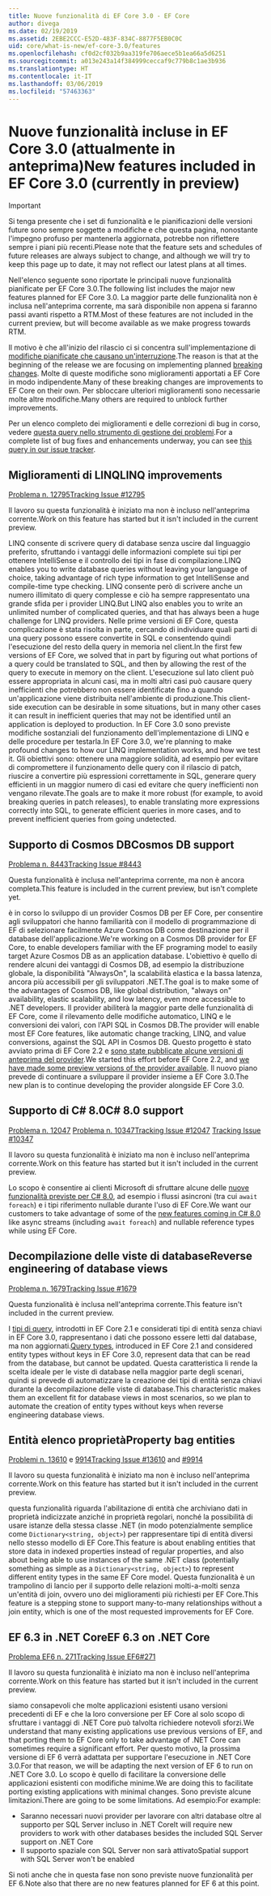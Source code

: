 ```yaml
---
title: Nuove funzionalità di EF Core 3.0 - EF Core
author: divega
ms.date: 02/19/2019
ms.assetid: 2EBE2CCC-E52D-483F-834C-8877F5EB0C0C
uid: core/what-is-new/ef-core-3.0/features
ms.openlocfilehash: cf0d2cf032b9aa319fe706aece5b1ea66a5d6251
ms.sourcegitcommit: a013e243a14f384999ceccaf9c779b8c1ae3b936
ms.translationtype: HT
ms.contentlocale: it-IT
ms.lasthandoff: 03/06/2019
ms.locfileid: "57463363"
---
```

# <a name="new-features-included-in-ef-core-30-currently-in-preview"></a><span data-ttu-id="62336-102">Nuove funzionalità incluse in EF Core 3.0 (attualmente in anteprima)</span><span class="sxs-lookup"><span data-stu-id="62336-102">New features included in EF Core 3.0 (currently in preview)</span></span>

> [!IMPORTANT]
> <span data-ttu-id="62336-103">Si tenga presente che i set di funzionalità e le pianificazioni delle versioni future sono sempre soggette a modifiche e che questa pagina, nonostante l'impegno profuso per mantenerla aggiornata, potrebbe non riflettere sempre i piani più recenti.</span><span class="sxs-lookup"><span data-stu-id="62336-103">Please note that the feature sets and schedules of future releases are always subject to change, and although we will try to keep this page up to date, it may not reflect our latest plans at all times.</span></span>

<span data-ttu-id="62336-104">Nell'elenco seguente sono riportate le principali nuove funzionalità pianificate per EF Core 3.0.</span><span class="sxs-lookup"><span data-stu-id="62336-104">The following list includes the major new features planned for EF Core 3.0.</span></span>
<span data-ttu-id="62336-105">La maggior parte delle funzionalità non è inclusa nell'anteprima corrente, ma sarà disponibile non appena si faranno passi avanti rispetto a RTM.</span><span class="sxs-lookup"><span data-stu-id="62336-105">Most of these features are not included in the current preview, but will become available as we make progress towards RTM.</span></span>

<span data-ttu-id="62336-106">Il motivo è che all'inizio del rilascio ci si concentra sull'implementazione di [modifiche pianificate che causano un'interruzione](xref:core/what-is-new/ef-core-3.0/breaking-changes).</span><span class="sxs-lookup"><span data-stu-id="62336-106">The reason is that at the beginning of the release we are focusing on implementing planned [breaking changes](xref:core/what-is-new/ef-core-3.0/breaking-changes).</span></span>
<span data-ttu-id="62336-107">Molte di queste modifiche sono miglioramenti apportati a EF Core in modo indipendente.</span><span class="sxs-lookup"><span data-stu-id="62336-107">Many of these breaking changes are improvements to EF Core on their own.</span></span>
<span data-ttu-id="62336-108">Per sbloccare ulteriori miglioramenti sono necessarie molte altre modifiche.</span><span class="sxs-lookup"><span data-stu-id="62336-108">Many others are required to unblock further improvements.</span></span> 

<span data-ttu-id="62336-109">Per un elenco completo dei miglioramenti e delle correzioni di bug in corso, vedere [questa query nello strumento di gestione dei problemi](https://github.com/aspnet/EntityFrameworkCore/issues?q=is%3Aopen+is%3Aissue+milestone%3A3.0.0+sort%3Areactions-%2B1-desc).</span><span class="sxs-lookup"><span data-stu-id="62336-109">For a complete list of bug fixes and enhancements underway, you can see [this query in our issue tracker](https://github.com/aspnet/EntityFrameworkCore/issues?q=is%3Aopen+is%3Aissue+milestone%3A3.0.0+sort%3Areactions-%2B1-desc).</span></span>

## <a name="linq-improvements"></a><span data-ttu-id="62336-110">Miglioramenti di LINQ</span><span class="sxs-lookup"><span data-stu-id="62336-110">LINQ improvements</span></span> 

[<span data-ttu-id="62336-111">Problema n. 12795</span><span class="sxs-lookup"><span data-stu-id="62336-111">Tracking Issue #12795</span></span>](https://github.com/aspnet/EntityFrameworkCore/issues/12795)

<span data-ttu-id="62336-112">Il lavoro su questa funzionalità è iniziato ma non è incluso nell'anteprima corrente.</span><span class="sxs-lookup"><span data-stu-id="62336-112">Work on this feature has started but it isn't included in the current preview.</span></span>

<span data-ttu-id="62336-113">LINQ consente di scrivere query di database senza uscire dal linguaggio preferito, sfruttando i vantaggi delle informazioni complete sui tipi per ottenere IntelliSense e il controllo dei tipi in fase di compilazione.</span><span class="sxs-lookup"><span data-stu-id="62336-113">LINQ enables you to write database queries without leaving your language of choice, taking advantage of rich type information to get IntelliSense and compile-time type checking.</span></span>
<span data-ttu-id="62336-114">LINQ consente però di scrivere anche un numero illimitato di query complesse e ciò ha sempre rappresentato una grande sfida per i provider LINQ.</span><span class="sxs-lookup"><span data-stu-id="62336-114">But LINQ also enables you to write an unlimited number of complicated queries, and that has always been a huge challenge for LINQ providers.</span></span>
<span data-ttu-id="62336-115">Nelle prime versioni di EF Core, questa complicazione è stata risolta in parte, cercando di individuare quali parti di una query possono essere convertite in SQL e consentendo quindi l'esecuzione del resto della query in memoria nel client.</span><span class="sxs-lookup"><span data-stu-id="62336-115">In the first few versions of EF Core, we solved that in part by figuring out what portions of a query could be translated to SQL, and then by allowing the rest of the query to execute in memory on the client.</span></span>
<span data-ttu-id="62336-116">L'esecuzione sul lato client può essere appropriata in alcuni casi, ma in molti altri casi può causare query inefficienti che potrebbero non essere identificate fino a quando un'applicazione viene distribuita nell'ambiente di produzione.</span><span class="sxs-lookup"><span data-stu-id="62336-116">This client-side execution can be desirable in some situations, but in many other cases it can result in inefficient queries that may not be identified until an application is deployed to production.</span></span>
<span data-ttu-id="62336-117">In EF Core 3.0 sono previste modifiche sostanziali del funzionamento dell'implementazione di LINQ e delle procedure per testarla.</span><span class="sxs-lookup"><span data-stu-id="62336-117">In EF Core 3.0, we're planning to make profound changes to how our LINQ implementation works, and how we test it.</span></span>
<span data-ttu-id="62336-118">Gli obiettivi sono: ottenere una maggiore solidità, ad esempio per evitare di compromettere il funzionamento delle query con il rilascio di patch, riuscire a convertire più espressioni correttamente in SQL, generare query efficienti in un maggior numero di casi ed evitare che query inefficienti non vengano rilevate.</span><span class="sxs-lookup"><span data-stu-id="62336-118">The goals are to make it more robust (for example, to avoid breaking queries in patch releases), to enable translating more expressions correctly into SQL, to generate efficient queries in more cases, and to prevent inefficient queries from going undetected.</span></span>

## <a name="cosmos-db-support"></a><span data-ttu-id="62336-119">Supporto di Cosmos DB</span><span class="sxs-lookup"><span data-stu-id="62336-119">Cosmos DB support</span></span> 

[<span data-ttu-id="62336-120">Problema n. 8443</span><span class="sxs-lookup"><span data-stu-id="62336-120">Tracking Issue #8443</span></span>](https://github.com/aspnet/EntityFrameworkCore/issues/8443)

<span data-ttu-id="62336-121">Questa funzionalità è inclusa nell'anteprima corrente, ma non è ancora completa.</span><span class="sxs-lookup"><span data-stu-id="62336-121">This feature is included in the current preview, but isn't complete yet.</span></span> 

<span data-ttu-id="62336-122">è in corso lo sviluppo di un provider Cosmos DB per EF Core, per consentire agli sviluppatori che hanno familiarità con il modello di programmazione di EF di selezionare facilmente Azure Cosmos DB come destinazione per il database dell'applicazione.</span><span class="sxs-lookup"><span data-stu-id="62336-122">We're working on a Cosmos DB provider for EF Core, to enable developers familiar with the EF programing model to easily target Azure Cosmos DB as an application database.</span></span>
<span data-ttu-id="62336-123">L'obiettivo è quello di rendere alcuni dei vantaggi di Cosmos DB, ad esempio la distribuzione globale, la disponibilità "AlwaysOn", la scalabilità elastica e la bassa latenza, ancora più accessibili per gli sviluppatori .NET.</span><span class="sxs-lookup"><span data-stu-id="62336-123">The goal is to make some of the advantages of Cosmos DB, like global distribution, "always on" availability, elastic scalability, and low latency, even more accessible to .NET developers.</span></span>
<span data-ttu-id="62336-124">Il provider abiliterà la maggior parte delle funzionalità di EF Core, come il rilevamento delle modifiche automatico, LINQ e le conversioni dei valori, con l'API SQL in Cosmos DB.</span><span class="sxs-lookup"><span data-stu-id="62336-124">The provider will enable most EF Core features, like automatic change tracking, LINQ, and value conversions, against the SQL API in Cosmos DB.</span></span>
<span data-ttu-id="62336-125">Questo progetto è stato avviato prima di EF Core 2.2 e [sono state pubblicate alcune versioni di anteprima del provider](https://blogs.msdn.microsoft.com/dotnet/2018/10/17/announcing-entity-framework-core-2-2-preview-3/).</span><span class="sxs-lookup"><span data-stu-id="62336-125">We started this effort before EF Core 2.2, and [we have made some preview versions of the provider available](https://blogs.msdn.microsoft.com/dotnet/2018/10/17/announcing-entity-framework-core-2-2-preview-3/).</span></span>
<span data-ttu-id="62336-126">Il nuovo piano prevede di continuare a sviluppare il provider insieme a EF Core 3.0.</span><span class="sxs-lookup"><span data-stu-id="62336-126">The new plan is to continue developing the provider alongside EF Core 3.0.</span></span> 

## <a name="c-80-support"></a><span data-ttu-id="62336-127">Supporto di C# 8.0</span><span class="sxs-lookup"><span data-stu-id="62336-127">C# 8.0 support</span></span>

<span data-ttu-id="62336-128">[Problema n. 12047](https://github.com/aspnet/EntityFrameworkCore/issues/12047)
[Problema n. 10347](https://github.com/aspnet/EntityFrameworkCore/issues/10347)</span><span class="sxs-lookup"><span data-stu-id="62336-128">[Tracking Issue #12047](https://github.com/aspnet/EntityFrameworkCore/issues/12047)
[Tracking Issue #10347](https://github.com/aspnet/EntityFrameworkCore/issues/10347)</span></span>

<span data-ttu-id="62336-129">Il lavoro su questa funzionalità è iniziato ma non è incluso nell'anteprima corrente.</span><span class="sxs-lookup"><span data-stu-id="62336-129">Work on this feature has started but it isn't included in the current preview.</span></span>

<span data-ttu-id="62336-130">Lo scopo è consentire ai clienti Microsoft di sfruttare alcune delle [nuove funzionalità previste per C# 8.0](https://blogs.msdn.microsoft.com/dotnet/2018/11/12/building-c-8-0/), ad esempio i flussi asincroni (tra cui `await foreach`) e i tipi riferimento nullable durante l'uso di EF Core.</span><span class="sxs-lookup"><span data-stu-id="62336-130">We want our customers to take advantage of some of the [new features coming in C# 8.0](https://blogs.msdn.microsoft.com/dotnet/2018/11/12/building-c-8-0/) like async streams (including `await foreach`) and nullable reference types while using EF Core.</span></span>

## <a name="reverse-engineering-of-database-views"></a><span data-ttu-id="62336-131">Decompilazione delle viste di database</span><span class="sxs-lookup"><span data-stu-id="62336-131">Reverse engineering of database views</span></span>

[<span data-ttu-id="62336-132">Problema n. 1679</span><span class="sxs-lookup"><span data-stu-id="62336-132">Tracking Issue #1679</span></span>](https://github.com/aspnet/EntityFrameworkCore/issues/1679)

<span data-ttu-id="62336-133">Questa funzionalità è inclusa nell'anteprima corrente.</span><span class="sxs-lookup"><span data-stu-id="62336-133">This feature isn't included in the current preview.</span></span>

<span data-ttu-id="62336-134">I [tipi di query](xref:core/modeling/query-types), introdotti in EF Core 2.1 e considerati tipi di entità senza chiavi in EF Core 3.0, rappresentano i dati che possono essere letti dal database, ma non aggiornati.</span><span class="sxs-lookup"><span data-stu-id="62336-134">[Query types](xref:core/modeling/query-types), introduced in EF Core 2.1 and considered entity types without keys in EF Core 3.0, represent data that can be read from the database, but cannot be updated.</span></span>
<span data-ttu-id="62336-135">Questa caratteristica li rende la scelta ideale per le viste di database nella maggior parte degli scenari, quindi si prevede di automatizzare la creazione dei tipi di entità senza chiavi durante la decompilazione delle viste di database.</span><span class="sxs-lookup"><span data-stu-id="62336-135">This characteristic makes them an excellent fit for database views in most scenarios, so we plan to automate the creation of entity types without keys when reverse engineering database views.</span></span>

## <a name="property-bag-entities"></a><span data-ttu-id="62336-136">Entità elenco proprietà</span><span class="sxs-lookup"><span data-stu-id="62336-136">Property bag entities</span></span> 

<span data-ttu-id="62336-137">[Problemi n. 13610](https://github.com/aspnet/EntityFrameworkCore/issues/13610) e [9914](https://github.com/aspnet/EntityFrameworkCore/issues/9914)</span><span class="sxs-lookup"><span data-stu-id="62336-137">[Tracking Issue #13610](https://github.com/aspnet/EntityFrameworkCore/issues/13610) and [#9914](https://github.com/aspnet/EntityFrameworkCore/issues/9914)</span></span>

<span data-ttu-id="62336-138">Il lavoro su questa funzionalità è iniziato ma non è incluso nell'anteprima corrente.</span><span class="sxs-lookup"><span data-stu-id="62336-138">Work on this feature has started but it isn't included in the current preview.</span></span> 

<span data-ttu-id="62336-139">questa funzionalità riguarda l'abilitazione di entità che archiviano dati in proprietà indicizzate anziché in proprietà regolari, nonché la possibilità di usare istanze della stessa classe .NET (in modo potenzialmente semplice come `Dictionary<string, object>`) per rappresentare tipi di entità diversi nello stesso modello di EF Core.</span><span class="sxs-lookup"><span data-stu-id="62336-139">This feature is about enabling entities that store data in indexed properties instead of regular properties, and also about being able to use instances of the same .NET class (potentially something as simple as a `Dictionary<string, object>`) to represent different entity types in the same EF Core model.</span></span>
<span data-ttu-id="62336-140">Questa funzionalità è un trampolino di lancio per il supporto delle relazioni molti-a-molti senza un'entità di join, ovvero uno dei miglioramenti più richiesti per EF Core.</span><span class="sxs-lookup"><span data-stu-id="62336-140">This feature is a stepping stone to support many-to-many relationships without a join entity, which is one of the most requested improvements for EF Core.</span></span>

## <a name="ef-63-on-net-core"></a><span data-ttu-id="62336-141">EF 6.3 in .NET Core</span><span class="sxs-lookup"><span data-stu-id="62336-141">EF 6.3 on .NET Core</span></span> 

[<span data-ttu-id="62336-142">Problema EF6 n. 271</span><span class="sxs-lookup"><span data-stu-id="62336-142">Tracking Issue EF6#271</span></span>](https://github.com/aspnet/EntityFramework6/issues/271)

<span data-ttu-id="62336-143">Il lavoro su questa funzionalità è iniziato ma non è incluso nell'anteprima corrente.</span><span class="sxs-lookup"><span data-stu-id="62336-143">Work on this feature has started but it isn't included in the current preview.</span></span> 

<span data-ttu-id="62336-144">siamo consapevoli che molte applicazioni esistenti usano versioni precedenti di EF e che la loro conversione per EF Core al solo scopo di sfruttare i vantaggi di .NET Core può talvolta richiedere notevoli sforzi.</span><span class="sxs-lookup"><span data-stu-id="62336-144">We understand that many existing applications use previous versions of EF, and that porting them to EF Core only to take advantage of .NET Core can sometimes require a significant effort.</span></span>
<span data-ttu-id="62336-145">Per questo motivo, la prossima versione di EF 6 verrà adattata per supportare l'esecuzione in .NET Core 3.0.</span><span class="sxs-lookup"><span data-stu-id="62336-145">For that reason, we will be adapting the next version of EF 6 to run on .NET Core 3.0.</span></span>
<span data-ttu-id="62336-146">Lo scopo è quello di facilitare la conversione delle applicazioni esistenti con modifiche minime.</span><span class="sxs-lookup"><span data-stu-id="62336-146">We are doing this to facilitate porting existing applications with minimal changes.</span></span>
<span data-ttu-id="62336-147">Sono previste alcune limitazioni.</span><span class="sxs-lookup"><span data-stu-id="62336-147">There are going to be some limitations.</span></span> <span data-ttu-id="62336-148">Ad esempio:</span><span class="sxs-lookup"><span data-stu-id="62336-148">For example:</span></span>
- <span data-ttu-id="62336-149">Saranno necessari nuovi provider per lavorare con altri database oltre al supporto per SQL Server incluso in .NET Core</span><span class="sxs-lookup"><span data-stu-id="62336-149">It will require new providers to work with other databases besides the included SQL Server support on .NET Core</span></span>
- <span data-ttu-id="62336-150">Il supporto spaziale con SQL Server non sarà attivato</span><span class="sxs-lookup"><span data-stu-id="62336-150">Spatial support with SQL Server won't be enabled</span></span>

<span data-ttu-id="62336-151">Si noti anche che in questa fase non sono previste nuove funzionalità per EF 6.</span><span class="sxs-lookup"><span data-stu-id="62336-151">Note also that there are no new features planned for EF 6 at this point.</span></span>
